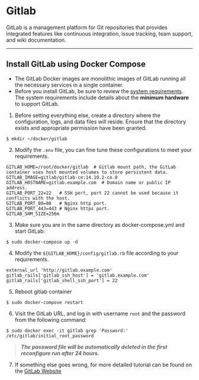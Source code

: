 # Gitlab 
GitLab is a management platform for Git repositories that provides integrated features like continuous integration, issue tracking, team support, and wiki documentation.

---

## Install GitLab using Docker Compose
- The GitLab Docker images are monolithic images of GitLab running all the necessary services in a single container.
- Before you install GitLab, be sure to review the [system requirements](https://docs.gitlab.com/ee/install/requirements.html). 
The system requirements include details about the **minimum hardware** to support GitLab.

1. Before setting everything else, create a directory where the configuration, logs, and data files will reside. Ensure that the directory exists and appropriate permission have been granted.
```shell
$ mkdir ~/docker/gitlab
``` 

2. Modify the `.env` file, you can fine tune these configurations to meet your requirements.
```properties 
GITLAB_HOME=/root/docker/gitlab  # Gitlab mount path, the GitLab container uses host mounted volumes to store persistent data.
GITLAB_IMAGE=gitlab/gitlab-ce:14.10.2-ce.0
GITLAB_HOSTNAME=gitlab.example.com  # Domain name or public IP address.
GITLAB_PORT_22=22   # SSH port, port 22 cannot be used because it conflicts with the host.
GITLAB_PORT_80=80   # Nginx http port.
GITLAB_PORT_443=443 # Nginx https port.
GITLAB_SHM_SIZE=256m
```

3. Make sure you are in the same directory as docker-compose.yml and start GitLab:
```shell 
$ sudo docker-compose up -d
```

4. Modify the `${GITLAB_HOME}/config/gitlab.rb` file according to your requirements.
```properties 
external_url 'http://gitlab.example.com'
gitlab_rails['gitlab_ssh_host'] = 'gitlab.example.com'
gitlab_rails['gitlab_shell_ssh_port'] = 22
```

5. Reboot gitlab container
```shell
$ sudo docker-compose restart
```

6. Visit the GitLab URL, and log in with username `root` and the password from the following command:
```shell 
$ sudo docker exec -it gitlab grep 'Password:' /etc/gitlab/initial_root_password
```

> ***The password file will be automatically deleted in the first reconfigure run after 24 hours.***

7. If something else goes wrong, for more detailed tutorial can be found on the [GitLab Website](https://docs.gitlab.com/ee/install/docker.html)
